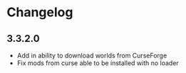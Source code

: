 # Changelog

## 3.3.2.0

- Add in ability to download worlds from CurseForge
- Fix mods from curse able to be installed with no loader
